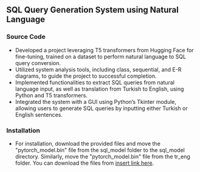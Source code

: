 ## SQL Query Generation System using Natural Language

### Source Code
- Developed a project leveraging T5 transformers from Hugging Face for fine-tuning, trained on a dataset to perform natural language to SQL query conversion.
- Utilized system analysis tools, including class, sequential, and E-R diagrams, to guide the project to successful completion.
- Implemented functionalities to extract SQL queries from natural language input, as well as translation from Turkish to English, using Python and T5 transformers.
- Integrated the system with a GUI using Python’s Tkinter module, allowing users to generate SQL queries by inputting either Turkish or English sentences.

### Installation
- For installation, download the provided files and move the "pytorch_model.bin" file from the sql_model folder to the sql_model directory. Similarly, move the "pytorch_model.bin" file from the tr_eng folder. You can download the files from [insert link here](https://drive.google.com/file/d/1H7JddtLpG_B-Mklt2OHsdpttJ0CY3Ahu/view).
